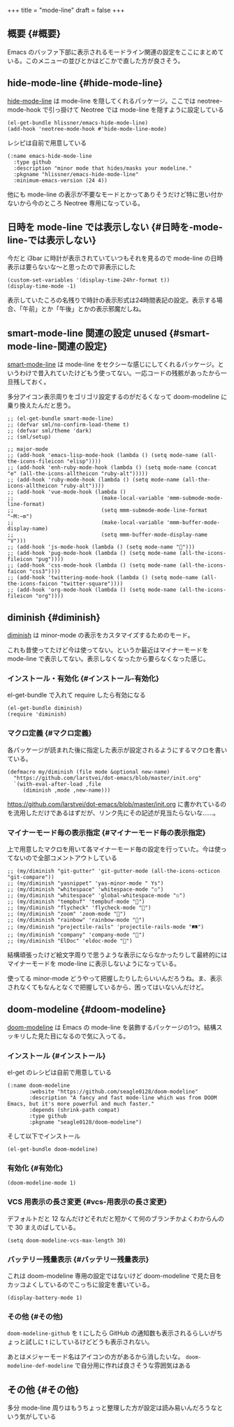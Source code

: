 +++
title = "mode-line"
draft = false
+++

## 概要 {#概要}

Emacs のバッファ下部に表示されるモードライン関連の設定をここにまとめている。このメニューの並びとかはどこかで直した方が良さそう。


## hide-mode-line {#hide-mode-line}

[hide-mode-line](https://github.com/hlissner/emacs-hide-mode-line) は mode-line を隠してくれるパッケージ。ここでは neotree-mode-hook で引っ掛けて Neotree では mode-line を隠すように設定している

```emacs-lisp
(el-get-bundle hlissner/emacs-hide-mode-line)
(add-hook 'neotree-mode-hook #'hide-mode-line-mode)
```

レシピは自前で用意している

```emacs-lisp
(:name emacs-hide-mode-line
  :type github
  :description "minor mode that hides/masks your modeline."
  :pkgname "hlissner/emacs-hide-mode-line"
  :minimum-emacs-version (24 4))
```

他にも mode-line の表示が不要なモードとかってありそうだけど特に思い付かないから今のところ Neotree 専用になっている。


## 日時を mode-line では表示しない {#日時を-mode-line-では表示しない}

今だと i3bar に時計が表示されていていつもそれを見るので
mode-line の日時表示は要らないな〜と思ったので非表示にした

```emacs-lisp
(custom-set-variables '(display-time-24hr-format t))
(display-time-mode -1)
```

表示していたころの名残りで時計の表示形式は24時間表記の設定。表示する場合、「午前」とか「午後」とかの表示邪魔だしね。


## smart-mode-line 関連の設定 <span class="tag"><span class="unused">unused</span></span> {#smart-mode-line-関連の設定}

[smart-mode-line](https://github.com/Malabarba/smart-mode-line) は mode-line をセクシーな感じにしてくれるパッケージ。というわけで昔入れていたけどもう使ってない。一応コードの残骸があったから一旦残しておく。

多分アイコン表示周りをゴリゴリ設定するのがだるくなって doom-modeline に乗り換えたんだと思う。

```emacs-lisp
;; (el-get-bundle smart-mode-line)
;; (defvar sml/no-confirm-load-theme t)
;; (defvar sml/theme 'dark)
;; (sml/setup)

;; major-mode
;; (add-hook 'emacs-lisp-mode-hook (lambda () (setq mode-name (all-the-icons-fileicon "elisp"))))
;; (add-hook 'enh-ruby-mode-hook (lambda () (setq mode-name (concat "e" (all-the-icons-alltheicon "ruby-alt")))))
;; (add-hook 'ruby-mode-hook (lambda () (setq mode-name (all-the-icons-alltheicon "ruby-alt"))))
;; (add-hook 'vue-mode-hook (lambda ()
;;                            (make-local-variable 'mmm-submode-mode-line-format)
;;                            (setq mmm-submode-mode-line-format "~M:~m")
;;                            (make-local-variable 'mmm-buffer-mode-display-name)
;;                            (setq mmm-buffer-mode-display-name "V")))
;; (add-hook 'js-mode-hook (lambda () (setq mode-name "")))
;; (add-hook 'pug-mode-hook (lambda () (setq mode-name (all-the-icons-fileicon "pug"))))
;; (add-hook 'css-mode-hook (lambda () (setq mode-name (all-the-icons-faicon "css3"))))
;; (add-hook 'twittering-mode-hook (lambda () (setq mode-name (all-the-icons-faicon "twitter-square"))))
;; (add-hook 'org-mode-hook (lambda () (setq mode-name (all-the-icons-fileicon "org"))))
```


## diminish {#diminish}

[diminish](https://github.com/emacsmirror/diminish) は minor-mode の表示をカスタマイズするためのモード。

これも昔使ってたけど今は使ってない。というか最近はマイナーモードを mode-line で表示してない。表示しなくなったから要らなくなった感じ。


### インストール・有効化 {#インストール-有効化}

el-get-bundle で入れて require したら有効になる

```emacs-lisp
(el-get-bundle diminish)
(require 'diminish)
```


### マクロ定義 {#マクロ定義}

各パッケージが読まれた後に指定した表示が設定されるようにするマクロを書いている。

```emacs-lisp
(defmacro my/diminish (file mode &optional new-name)
  "https://github.com/larstvei/dot-emacs/blob/master/init.org"
  `(with-eval-after-load ,file
     (diminish ,mode ,new-name)))
```

<https://github.com/larstvei/dot-emacs/blob/master/init.org>
に書かれているのを流用しただけであるはずだが、リンク先にその記述が見当たらないな……。


### マイナーモード毎の表示指定 {#マイナーモード毎の表示指定}

上で用意したマクロを用いて各マイナーモード毎の設定を行っていた。今は使ってないので全部コメントアウトしている

```emacs-lisp
;; (my/diminish "git-gutter" 'git-gutter-mode (all-the-icons-octicon "git-compare"))
;; (my/diminish "yasnippet" 'yas-minor-mode " Ys")
;; (my/diminish "whitespace" 'whitespace-mode "◽")
;; (my/diminish "whitespace" 'global-whitespace-mode "◽")
;; (my/diminish "tempbuf" 'tempbuf-mode "")
;; (my/diminish "flycheck" 'flycheck-mode "")
;; (my/diminish "zoom" 'zoom-mode "")
;; (my/diminish "rainbow" 'rainbow-mode "🌈")
;; (my/diminish "projectile-rails" 'projectile-rails-mode "🛤")
;; (my/diminish "company" 'company-mode "")
;; (my/diminish "ElDoc" 'eldoc-mode "")
```

結構頑張ったけど絵文字周りで思うような表示にならなかったりして最終的にはマイナーモードを mode-line に表示しないようになっている。

使ってる minor-mode どうやって把握したりしたらいいんだろうね。ま、表示されなくてもなんとなくで把握しているから、困ってはいないんだけど。


## doom-modeline {#doom-modeline}

[doom-modeline](https://github.com/seagle0128/doom-modeline) は Emacs の mode-line を装飾するパッケージの1つ。結構スッキリした見た目になるので気に入ってる。


### インストール {#インストール}

el-get のレシピは自前で用意している

```emacs-lisp
(:name doom-modeline
       :website "https://github.com/seagle0128/doom-modeline"
       :description "A fancy and fast mode-line which was from DOOM Emacs, but it's more powerful and much faster."
       :depends (shrink-path compat)
       :type github
       :pkgname "seagle0128/doom-modeline")
```

そして以下でインストール

```emacs-lisp
(el-get-bundle doom-modeline)
```


### 有効化 {#有効化}

```emacs-lisp
(doom-modeline-mode 1)
```


### VCS 用表示の長さ変更 {#vcs-用表示の長さ変更}

デフォルトだと 12 なんだけどそれだと短かくて何のブランチかよくわからんので
30 まえのばしている。

```emacs-lisp
(setq doom-modeline-vcs-max-length 30)
```


### バッテリー残量表示 {#バッテリー残量表示}

これは doom-modeline 専用の設定ではないけど
doom-modeline で見た目をカッコよくしているのでこっちに設定を書いている。

```emacs-lisp
(display-battery-mode 1)
```


### その他 {#その他}

`doom-modeline-github` を t にしたら GitHub の通知数も表示されるらしいがちょっと試しに t にしているけどどうも表示されない。

あとはメジャーモード名はアイコンの方があるから消したいな。
`doom-modeline-def-modeline` で自分用に作れば良さそうな雰囲気はある


## その他 {#その他}

多分 mode-line 周りはもうちょっと整理した方が設定は読み易いんだろうなという気がしている
